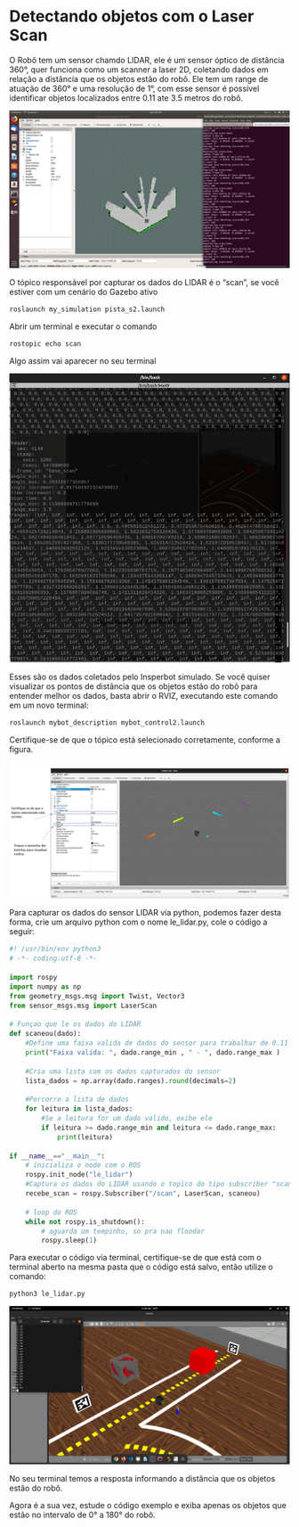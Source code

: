# Detectando objetos com o Laser Scan

O Robô tem um sensor chamdo LIDAR, ele é um sensor óptico de distância 360°, quer funciona como um scanner a laser 2D, coletando dados em relação a distância que os objetos estão do robô. Ele tem um range de atuação de 360° e uma resolução de 1°, com esse sensor é possível identificar objetos localizados entre 0.11 ate 3.5 metros do robô.

![Untitled](imgs/Untitled.png)

O tópico responsável por capturar os dados do LIDAR é o “scan”, se você estiver com um cenário do Gazebo ativo

```bash
roslaunch my_simulation pista_s2.launch
```

Abrir um terminal e executar o comando

```bash
rostopic echo scan
```

Algo assim vai aparecer no seu terminal

![Untitled](imgs/Untitled1.png)

Esses são os dados coletados pelo Insperbot simulado. Se você quiser visualizar os pontos de distância que os objetos estão do robô para entender melhor os dados, basta abrir o RVIZ, executando este comando em um novo terminal:

```bash
roslaunch mybot_description mybot_control2.launch
```

Certifique-se de que o tópico está selecionado corretamente, conforme a figura.

![Untitled](imgs/Untitled2.png)

Para capturar os dados do sensor LIDAR via python, podemos fazer desta forma, crie um arquivo python com o nome le_lidar.py, cole o código a seguir:

```python
#! /usr/bin/env python3
# -*- coding:utf-8 -*-

import rospy
import numpy as np
from geometry_msgs.msg import Twist, Vector3
from sensor_msgs.msg import LaserScan

# Funçao que le os dados do LIDAR
def scaneou(dado):
	#Define uma faixa valida de dados do sensor para trabalhar de 0.11 ate 3.5
	print("Faixa valida: ", dado.range_min , " - ", dado.range_max )

	#Cria uma lista com os dados capturados do sensor
	lista_dados = np.array(dado.ranges).round(decimals=2)
	
	#Percorre a lista de dados
	for leitura in lista_dados:
		#Se a leitura for um dado valido, exibe ele
		if leitura >= dado.range_min and leitura <= dado.range_max:
			print(leitura)

if __name__=="__main__":
	# inicializa o node com o ROS
	rospy.init_node("le_lidar")
	#Captura os dados do LIDAR usando o topico do tipo subscriber "scan"
	recebe_scan = rospy.Subscriber("/scan", LaserScan, scaneou)

	# loop do ROS
	while not rospy.is_shutdown():
		# aguarda um tempinho, so pra nao floodar
		rospy.sleep(1)
```

Para executar o código via terminal, certifique-se de que está com o terminal aberto na mesma pasta que o código está salvo, então utilize o comando:

```bash
python3 le_lidar.py
```

![Untitled](imgs/Untitled3.png)

No seu terminal temos a resposta informando a distância que os objetos estão do robô.

Agora é a sua vez, estude o código exemplo e exiba apenas os objetos que estão no intervalo de 0° a 180° do robô.